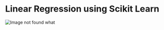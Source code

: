 # Linear Regression using Scikit Learn

![Image not found what](https://github.com/phanimadhusudhanthontepu/linear_regression/blob/master/docs/linear-regression-using-scikit-learn-images/image2.png)



















































